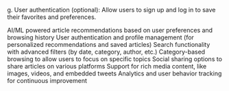 g. User authentication (optional): Allow users to sign up and log in to save their favorites and preferences.

AI/ML powered article recommendations based on user preferences and browsing history
User authentication and profile management (for personalized recommendations and saved articles)
Search functionality with advanced filters (by date, category, author, etc.)
Category-based browsing to allow users to focus on specific topics
Social sharing options to share articles on various platforms
Support for rich media content, like images, videos, and embedded tweets
Analytics and user behavior tracking for continuous improvement
